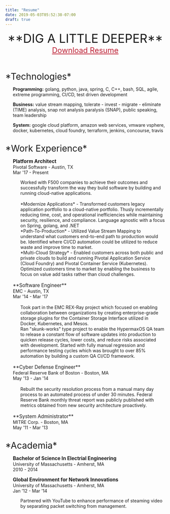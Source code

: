 ```yaml
---
title: "Resume"
date: 2019-05-03T05:52:38-07:00
draft: true
---
```

<style>
.post-heading {display: none!important;}
</style>

<center><span style="font-size:2.7em;">**DIG A LITTLE DEEPER**</span></center>
<center><span style="font-size:1.7em;"><a href="https://raw.githubusercontent.com/Oskoss/blog/master/1pg-resume-2019.pdf" style="color:#BE2337;">Download Resume</a></span></center>
<br>
<br>
<br>
<span style="font-size:2em;">*Technologies*</span>
<ul> <li style="list-style-type: none">   

**Programming:** golang, python, java, spring, C, C++, bash, SQL, agile, extreme programming, CI/CD, test driven development

**Business:** value stream mapping, tolerate - invest - migrate - eliminate (TIME) analysis, snap not analysis paralysis (SNAP), public speaking, team leadership

**System:** google cloud platform, amazon web services, vmware vsphere, docker, kubernetes, cloud foundry, terraform, jenkins, concourse, travis
<br>
</ul></li>

<br>
<span style="font-size:2em;">*Work Experience*</span>
<ul> <li style="list-style-type: none">

<span style="font-size:1.1em;">**Platform Architect**</span>
<br>Pivotal Software - Austin, TX
<br>Mar '17 - Present
<br>
<ul> <li style="list-style-type: none">
Worked with F500 companies to achieve their outcomes and successfully transform the way they build software by building and running cloud-native applications.
<br>
<br>
*Modernize Applications* - Transformed customers legacy application portfolio to a cloud-native portfolio. Thusly incrementally reducing time, cost, and operational inefficiencies while maintaining security, resilience, and compliance. Language agnostic with a focus on Spring, golang, and .NET
<br>
*Path-To-Production* - Utilized Value Stream Mapping to understand what customers end-to-end path to production would be. Identified where CI/CD automation could be utilized to reduce waste and improve time to market.
<br>
*Multi-Cloud Strategy* - Enabled customers across both public and private clouds to build and running Pivotal Application Service (Cloud Foundry) and Pivotal Container Service (Kubernetes). Optimized customers time to market by enabling the business to focus on value add tasks rather than cloud challenges.
</li> </ul>
<br>
<span style="font-size:1.1em;">**Software Engineer**</span>
<br>EMC - Austin, TX
<br>Mar '14 - Mar '17
<ul> <li style="list-style-type: none">
<br>
Took part in the EMC REX-Ray project which focused on enabling collaboration between organizations by creating enterprise-grade storage plugins for the Container Storage Interface utilized in Docker, Kubernetes, and Mesos. 
<br>
Ran "skunk-works" type project to enable the HypermaxOS QA team to release a constant flow of software updates into production to quicken release cycles, lower costs, and reduce  risks associated with development. Started with fully manual regression and performance testing cycles which was brought to over 85% automation by building a custom QA CI/CD framework.
</li> </ul>
<br>
<span style="font-size:1.1em;">**Cyber Defense Engineer**</span>
<br>Federal Reserve Bank of Boston - Boston, MA
<br>May '13 - Jan '14
<ul> <li style="list-style-type: none">
<br>
Rebuilt the security resolution process from a manual many day process to an automated process of under 30 minutes.  Federal Reserve Bank monthly threat report was publicly published with metrics obtained from new security architecture proactively.
</li> </ul>
<br>
<span style="font-size:1.1em;">**System Administrator**</span>
<br>MITRE Corp. - Boston, MA
<br>May '11 - Mar '13
</li> </ul>

<br>
<span style="font-size:2em;">*Academia*</span>
<ul> <li style="list-style-type: none">

<span style="font-size:1.1em;">**Bachelor of Science In Electrial Engineering**</span>
<br>University of Massachusetts - Amherst, MA
<br>2010 - 2014

<span style="font-size:1.1em;">**Global Environment for Network Innovations**</span>
<br>University of Massachusetts - Amherst, MA
<br>Jan ’12 - Mar ’14
<ul> <li style="list-style-type: none">Partnered with YouTube to enhance performance of steaming video by separating packet switching from management.</li> </ul>
</li> </ul>